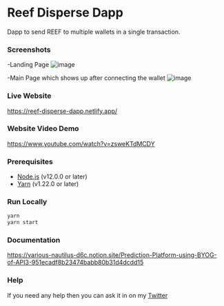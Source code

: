 # Reef Disperse Dapp

 Dapp to send REEF to multiple wallets in a single transaction.

### Screenshots

-Landing Page
![image](https://user-images.githubusercontent.com/71931823/201888093-29d25cc0-0da1-4dd1-8cf9-62645dc37ba8.png)

-Main Page which shows up after connecting the wallet
![image](https://user-images.githubusercontent.com/71931823/201888365-8069a75b-1766-4dda-b1a8-38afefb783c4.png)

### Live Website
https://reef-disperse-dapp.netlify.app/

### Website Video Demo 
https://www.youtube.com/watch?v=zsweKTdMCDY

### Prerequisites

-   [Node.js](https://nodejs.org/en/) (v12.0.0 or later)
-   [Yarn](https://yarnpkg.com/) (v1.22.0 or later)


### Run Locally

```bash
yarn 
yarn start
```

### Documentation 
https://various-nautilus-d6c.notion.site/Prediction-Platform-using-BYOG-of-API3-951ecadf8b23474babb80b31d4dcdd15

### Help

If you need any help then you can ask it in on my [Twitter](https://twitter.com/0xAnon0602)
